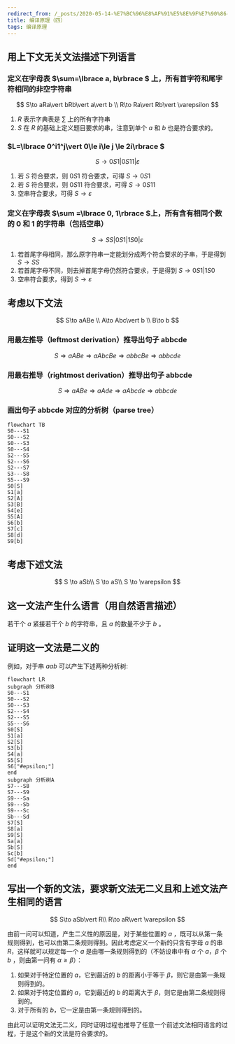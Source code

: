 ```yaml
---
redirect_from: /_posts/2020-05-14-%E7%BC%96%E8%AF%91%E5%8E%9F%E7%90%86-%E5%9B%9B/
title: 编译原理（四）
tags: 编译原理
---
```


## 用上下文无关文法描述下列语言

### 定义在字母表 $\sum=\lbrace a, b\rbrace $ 上，所有首字符和尾字符相同的非空字符串

$$
S\to aRa\vert bRb\vert a\vert b \\
R\to Ra\vert Rb\vert \varepsilon
$$

1. $R$ 表示字典表是 $\sum$ 上的所有字符串
2. $S$ 在 $R$ 的基础上定义题目要求的串，注意到单个 $a$ 和 $b$ 也是符合要求的。

### $L=\lbrace 0^i1^j\vert 0\le i\le j \le 2i\rbrace $

$$
S\to 0S1\vert 0S11\vert\varepsilon
$$

1. 若 $S$ 符合要求，则 $0S1$ 符合要求，可得 $S\to 0S1$
2. 若 $S$ 符合要求，则 $0S11$ 符合要求，可得 $S\to 0S11$
3. 空串符合要求，可得 $S\to\varepsilon$

### 定义在字母表 $\sum =\lbrace 0, 1\rbrace $上，所有含有相同个数的 0 和 1 的字符串（包括空串）

$$
S\to SS\vert 0S1\vert 1S0 \vert\varepsilon
$$

1. 若首尾字母相同，那么原字符串一定能划分成两个符合要求的子串，于是得到 $S\to SS$
2. 若首尾字母不同，则去掉首尾字母仍然符合要求，于是得到 $S\to 0S1\vert 1S0$
3. 空串符合要求，得到 $S\to\varepsilon$

## 考虑以下文法

$$
S\to aABe \\
A\to Abc\vert b \\
B\to b
$$

### 用最左推导（leftmost derivation）推导出句子 abbcde

$$
S\Rightarrow aABe\Rightarrow aAbcBe \Rightarrow abbcBe \Rightarrow abbcde
$$

### 用最右推导（rightmost derivation）推导出句子 abbcde

$$
S\Rightarrow aABe \Rightarrow aAde \Rightarrow aAbcde \Rightarrow abbcde
$$

### 画出句子 abbcde 对应的分析树（parse tree）

```mermaid
flowchart TB
S0---S1
S0---S2
S0---S3
S0---S4
S2---S5
S2---S6
S2---S7
S3---S8
S5---S9
S0[S]
S1[a]
S2[A]
S3[B]
S4[e]
S5[A]
S6[b]
S7[c]
S8[d]
S9[b]
```

## 考虑下述文法

$$
S \to aSb\\
S \to aS\\
S \to \varepsilon
$$

## 这一文法产生什么语言（用自然语言描述）

若干个 $a$ 紧接若干个 $b$ 的字符串，且 $a$ 的数量不少于 $b$ 。

## 证明这一文法是二义的

例如，对于串 $aab$ 可以产生下述两种分析树:

```mermaid
flowchart LR
subgraph 分析树B
S0---S1
S0---S2
S0---S3
S2---S4
S2---S5
S5---S6
S0[S]
S1[a]
S2[S]
S3[b]
S4[a]
S5[S]
S6["#epsilon;"]
end
subgraph 分析树A
S7---S8
S7---S9
S9---Sa
S9---Sb
S9---Sc
Sb---Sd
S7[S]
S8[a]
S9[S]
Sa[a]
Sb[S]
Sc[b]
Sd["#epsilon;"]
end
```

## 写出一个新的文法，要求新文法无二义且和上述文法产生相同的语言

$$
S\to aSb\vert R\\
R\to aR\vert \varepsilon
$$

由前一问可以知道，产生二义性的原因是，对于某些位置的 $a$ ，既可以从第一条规则得到，也可以由第二条规则得到。因此考虑定义一个新的只含有字母 $a$ 的串 $R$，这样就可以规定每一个 $a$ 是由哪一条规则得到的（不妨设串中有 $\alpha$ 个 $a$，$\beta$ 个 $b$ ，则由第一问有 $\alpha \ge \beta$）：

1. 如果对于特定位置的 $a$，它到最近的 $b$ 的距离小于等于 $\beta$，则它是由第一条规则得到的。
2. 如果对于特定位置的 $a$，它到最近的 $b$ 的距离大于 $\beta$，则它是由第二条规则得到的。
3. 对于所有的 $b$，它一定是由第一条规则得到的。

由此可以证明文法无二义，同时证明过程也推导了任意一个前述文法相同语言的过程，于是这个新的文法是符合要求的。
